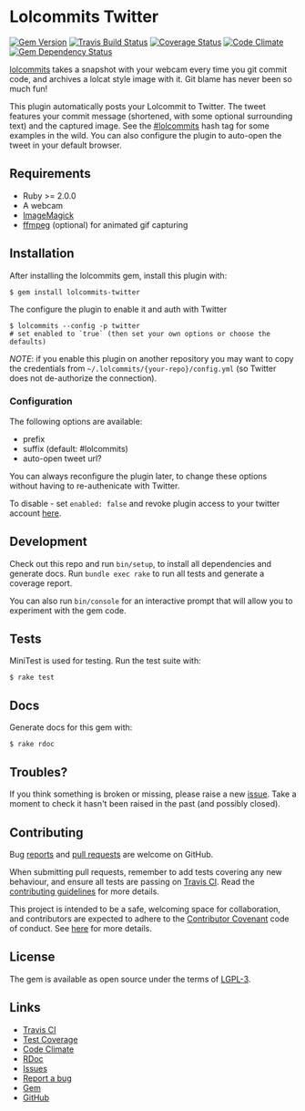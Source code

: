 # Lolcommits Twitter

[![Gem Version](https://img.shields.io/gem/v/lolcommits-twitter.svg?style=flat)](http://rubygems.org/gems/lolcommits-twitter)
[![Travis Build Status](https://travis-ci.org/lolcommits/lolcommits-twitter.svg?branch=master)](https://travis-ci.org/lolcommits/lolcommits-twitter)
[![Coverage Status](https://coveralls.io/repos/github/lolcommits/lolcommits-twitter/badge.svg?branch=master)](https://coveralls.io/github/lolcommits/lolcommits-twitter)
[![Code Climate](https://codeclimate.com/github/lolcommits/lolcommits-twitter/badges/gpa.svg)](https://codeclimate.com/github/lolcommits/lolcommits-twitter)
[![Gem Dependency Status](https://gemnasium.com/badges/github.com/lolcommits/lolcommits-twitter.svg)](https://gemnasium.com/github.com/lolcommits/lolcommits-twitter)

[lolcommits](https://lolcommits.github.io/) takes a snapshot with your webcam
every time you git commit code, and archives a lolcat style image with it. Git
blame has never been so much fun!

This plugin automatically posts your Lolcommit to Twitter. The tweet features
your commit message (shortened, with some optional surrounding text) and the
captured image. See the [#lolcommits](https://twitter.com/hashtag/lolcommits)
hash tag for some examples in the wild. You can also configure the plugin to
auto-open the tweet in your default browser.

## Requirements

* Ruby >= 2.0.0
* A webcam
* [ImageMagick](http://www.imagemagick.org)
* [ffmpeg](https://www.ffmpeg.org) (optional) for animated gif capturing

## Installation

After installing the lolcommits gem, install this plugin with:

    $ gem install lolcommits-twitter

The configure the plugin to enable it and auth with Twitter

    $ lolcommits --config -p twitter
    # set enabled to `true` (then set your own options or choose the defaults)

*NOTE*: if you enable this plugin on another repository you may want to copy the
credentials from `~/.lolcommits/{your-repo}/config.yml` (so Twitter does not
de-authorize the connection).

### Configuration

The following options are available:

* prefix
* suffix (default: #lolcommits)
* auto-open tweet url?

You can always reconfigure the plugin later, to change these options without
having to re-authenicate with Twitter.

To disable - set `enabled: false` and revoke plugin access to your twitter
account [here](https://twitter.com/settings/applications).



## Development

Check out this repo and run `bin/setup`, to install all dependencies and
generate docs. Run `bundle exec rake` to run all tests and generate a coverage
report.

You can also run `bin/console` for an interactive prompt that will allow you to
experiment with the gem code.

## Tests

MiniTest is used for testing. Run the test suite with:

    $ rake test

## Docs

Generate docs for this gem with:

    $ rake rdoc

## Troubles?

If you think something is broken or missing, please raise a new
[issue](https://github.com/lolcommits/lolcommits-twitter/issues). Take
a moment to check it hasn't been raised in the past (and possibly closed).

## Contributing

Bug [reports](https://github.com/lolcommits/lolcommits-twitter/issues) and [pull
requests](https://github.com/lolcommits/lolcommits-twitter/pulls) are welcome on
GitHub.

When submitting pull requests, remember to add tests covering any new behaviour,
and ensure all tests are passing on [Travis
CI](https://travis-ci.org/lolcommits/lolcommits-twitter). Read the
[contributing
guidelines](https://github.com/lolcommits/lolcommits-twitter/blob/master/CONTRIBUTING.md)
for more details.

This project is intended to be a safe, welcoming space for collaboration, and
contributors are expected to adhere to the [Contributor
Covenant](http://contributor-covenant.org) code of conduct. See
[here](https://github.com/lolcommits/lolcommits-twitter/blob/master/CODE_OF_CONDUCT.md)
for more details.

## License

The gem is available as open source under the terms of
[LGPL-3](https://opensource.org/licenses/LGPL-3.0).

## Links

* [Travis CI](https://travis-ci.org/lolcommits/lolcommits-twitter)
* [Test Coverage](https://coveralls.io/github/lolcommits/lolcommits-twitter)
* [Code Climate](https://codeclimate.com/github/lolcommits/lolcommits-twitter)
* [RDoc](http://rdoc.info/projects/lolcommits/lolcommits-twitter)
* [Issues](http://github.com/lolcommits/lolcommits-twitter/issues)
* [Report a bug](http://github.com/lolcommits/lolcommits-twitter/issues/new)
* [Gem](http://rubygems.org/gems/lolcommits-twitter)
* [GitHub](https://github.com/lolcommits/lolcommits-twitter)
